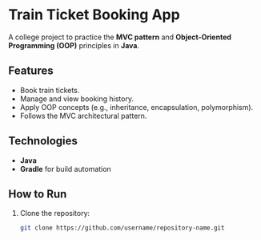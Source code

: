 # Train Ticket Booking App

A college project to practice the **MVC pattern** and **Object-Oriented Programming (OOP)** principles in **Java**.

## Features
- Book train tickets.
- Manage and view booking history.
- Apply OOP concepts (e.g., inheritance, encapsulation, polymorphism).
- Follows the MVC architectural pattern.

## Technologies
- **Java**
- **Gradle** for build automation

## How to Run
1. Clone the repository:
   ```bash
   git clone https://github.com/username/repository-name.git
